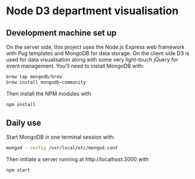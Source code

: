 # Node D3 department visualisation

## Development machine set up

On the server side, this project uses the Node.js Express web framework with Pug templates and MongoDB for data storage. On the client side D3 is used for data visualisation along with some very light-touch jQuery for event management. You'll need to install MongoDB with: 

```bash
brew tap mongodb/brew
brew install mongodb-community
```

Then install the NPM modules with

```bash
npm install
```

## Daily use

Start MongoDB in one terminal session with:

```bash
mongod --config /usr/local/etc/mongod.conf
```

Then initiate a server running at http://localhost:3000 with 

```bash
npm start
```
